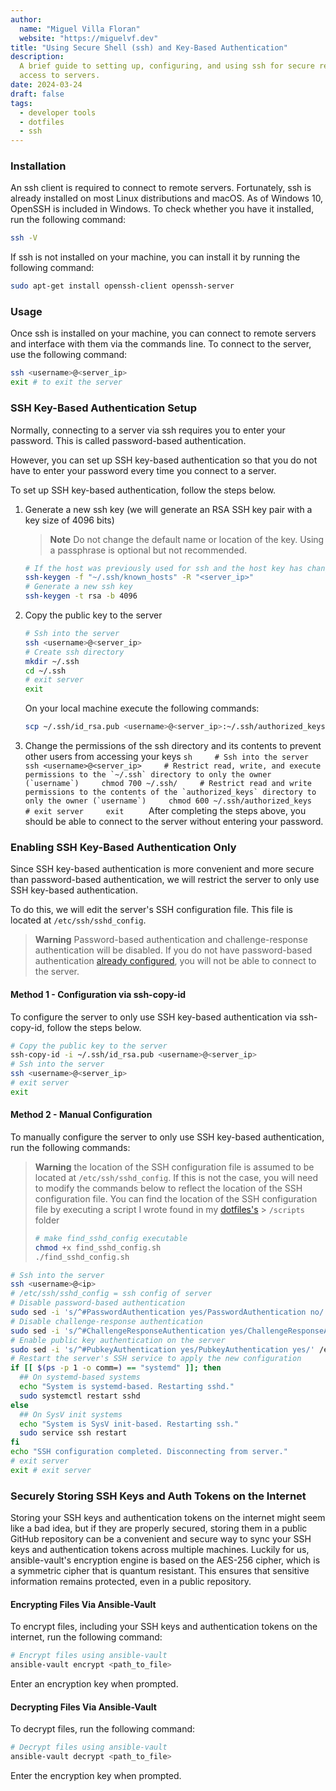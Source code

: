 ```yaml
---
author:
  name: "Miguel Villa Floran"
  website: "https://miguelvf.dev"
title: "Using Secure Shell (ssh) and Key-Based Authentication"
description:
  A brief guide to setting up, configuring, and using ssh for secure remote
  access to servers.
date: 2024-03-24
draft: false
tags:
  - developer tools
  - dotfiles
  - ssh
---
```


### Installation

An ssh client is required to connect to remote servers. Fortunately, ssh is already installed on most Linux distributions and macOS. As of Windows 10,  OpenSSH is included in Windows. To check whether you have
it installed, run the following command:

```sh
ssh -V
```

If ssh is not installed on your machine, you can install it by running the
following command:

```sh
sudo apt-get install openssh-client openssh-server
```

### Usage

Once ssh is installed on your machine, you can connect to remote servers and
interface with them via the commands line. To connect to the server, use the
following command:

```sh
ssh <username>@<server_ip>
exit # to exit the server
```

### SSH Key-Based Authentication Setup

Normally, connecting to a server via ssh requires you to enter your password.
This is called password-based authentication.

However, you can set up SSH key-based authentication so that you do not have to
enter your password every time you connect to a server.

To set up SSH key-based authentication, follow the steps below.

1. Generate a new ssh key (we will generate an RSA SSH key pair with a key size
   of 4096 bits)
   > **Note** Do not change the default name or location of the key. Using a
   > passphrase is optional but not recommended.
   ```sh
   # If the host was previously used for ssh and the host key has changed, remove the old host key
   ssh-keygen -f "~/.ssh/known_hosts" -R "<server_ip>"
   # Generate a new ssh key
   ssh-keygen -t rsa -b 4096
   ```
2. Copy the public key to the server
   ```sh
   # Ssh into the server
   ssh <username>@<server_ip>
   # Create ssh directory
   mkdir ~/.ssh
   cd ~/.ssh
   # exit server
   exit
   ```
   On your local machine execute the following commands:
   ```sh
   scp ~/.ssh/id_rsa.pub <username>@<server_ip>:~/.ssh/authorized_keys
   ```
3. Change the permissions of the ssh directory and its contents to prevent other
   users from accessing your keys
   ``sh     # Ssh into the server     ssh <username>@<server_ip>     # Restrict read, write, and execute permissions to the `~/.ssh` directory to only the owner (`username`)     chmod 700 ~/.ssh/     # Restrict read and write permissions to the contents of the `authorized_keys` directory to only the owner (`username`)     chmod 600 ~/.ssh/authorized_keys     # exit server     exit     ``
   After completing the steps above, you should be able to connect to the server
   without entering your password.

### Enabling SSH Key-Based Authentication Only

Since SSH key-based authentication is more convenient and more secure than
password-based authentication, we will restrict the server to only use SSH
key-based authentication.

To do this, we will edit the server's SSH configuration file. This file is
located at `/etc/ssh/sshd_config`.

> **Warning** Password-based authentication and challenge-response
> authentication will be disabled. If you do not have password-based
> authentication [already configured](#setting-up-ssh-key-based-authentication),
> you will not be able to connect to the server.

#### Method 1 - Configuration via ssh-copy-id

To configure the server to only use SSH key-based authentication via
ssh-copy-id, follow the steps below.

```bash
# Copy the public key to the server
ssh-copy-id -i ~/.ssh/id_rsa.pub <username>@<server_ip>
# Ssh into the server
ssh <username>@<server_ip>
# exit server
exit
```

#### Method 2 - Manual Configuration

To manually configure the server to only use SSH key-based authentication, run
the following commands:

> **Warning** the location of the SSH configuration file is assumed to be
> located at `/etc/ssh/sshd_config`. If this is not the case, you will need to
> modify the commands below to reflect the location of the SSH configuration
> file. You can find the location of the SSH configuration file by executing a
> script I wrote found in my [dotfiles's](https://github.com/Kaweees/dotfiles) >
> `/scripts` folder
>
> ```sh
> # make find_sshd_config executable
> chmod +x find_sshd_config.sh
> ./find_sshd_config.sh
> ```

```bash
# Ssh into the server
ssh <username>@<ip>
# /etc/ssh/sshd_config = ssh config of server
# Disable password-based authentication
sudo sed -i 's/^#PasswordAuthentication yes/PasswordAuthentication no/' /etc/ssh/sshd_config
# Disable challenge-response authentication
sudo sed -i 's/^#ChallengeResponseAuthentication yes/ChallengeResponseAuthentication no/' /etc/ssh/sshd_config
# Enable public key authentication on the server
sudo sed -i 's/^#PubkeyAuthentication yes/PubkeyAuthentication yes/' /etc/ssh/sshd_config
# Restart the server's SSH service to apply the new configuration
if [[ $(ps -p 1 -o comm=) == "systemd" ]]; then
  ## On systemd-based systems
  echo "System is systemd-based. Restarting sshd."
  sudo systemctl restart sshd
else
  ## On SysV init systems
  echo "System is SysV init-based. Restarting ssh."
  sudo service ssh restart
fi
echo "SSH configuration completed. Disconnecting from server."
# exit server
exit # exit server
```

### Securely Storing SSH Keys and Auth Tokens on the Internet

Storing your SSH keys and authentication tokens on the internet might seem like
a bad idea, but if they are properly secured, storing them in a public GitHub
repository can be a convenient and secure way to sync your SSH keys and
authentication tokens across multiple machines. Luckily for us, ansible-vault's
encryption engine is based on the AES-256 cipher, which is a symmetric cipher
that is quantum resistant. This ensures that sensitive information remains
protected, even in a public repository.

#### Encrypting Files Via Ansible-Vault

To encrypt files, including your SSH keys and authentication tokens on the
internet, run the following command:

```sh
# Encrypt files using ansible-vault
ansible-vault encrypt <path_to_file>
```

Enter an encryption key when prompted.

#### Decrypting Files Via Ansible-Vault

To decrypt files, run the following command:

```sh
# Decrypt files using ansible-vault
ansible-vault decrypt <path_to_file>
```

Enter the encryption key when prompted.
